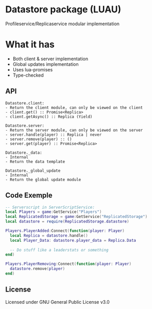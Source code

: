 # Datastore package (LUAU)
Profileservice/Replicaservice modular implementation

# What it has

- Both client & server implementation
- Global updates implementation
- Uses lua-promises
- Type-checked

## API
```
Datastore.client:
- Return the client module, can only be viewed on the client
- client.get() :: Promise<Replica>
- client.getAsync() :: Replica (Yield)

Datastore.server:
- Return the server module, can only be viewed on the server
- server.handle(player) :: Replica | never
- server.remove(player) :: ()
- server.get(player) :: Promise<Replica>

Datastore._data:
- Internal
- Return the data template

Datastore._global_update
- Internal
- Return the global update module
```

## Code Exemple
```Lua
-- Serverscript in ServerScriptService:
local Players = game:GetService("Players")
local ReplicatedStorage = game:GetService("ReplicatedStorage")
local datastore = require(ReplicatedStorage.datastore)

Players.PlayerAdded:Connect(function(player: Player)
  local Replica = datastore.handle()
  local Player_Data: datastore.player_data = Replica.Data
  
  -- Do stuff like a leaderstats or something
end)

Players.PlayerRemoving:Connect(function(player: Player)
  datastore.remove(player)
end)
```

## License

Licensed under GNU General Public License v3.0
